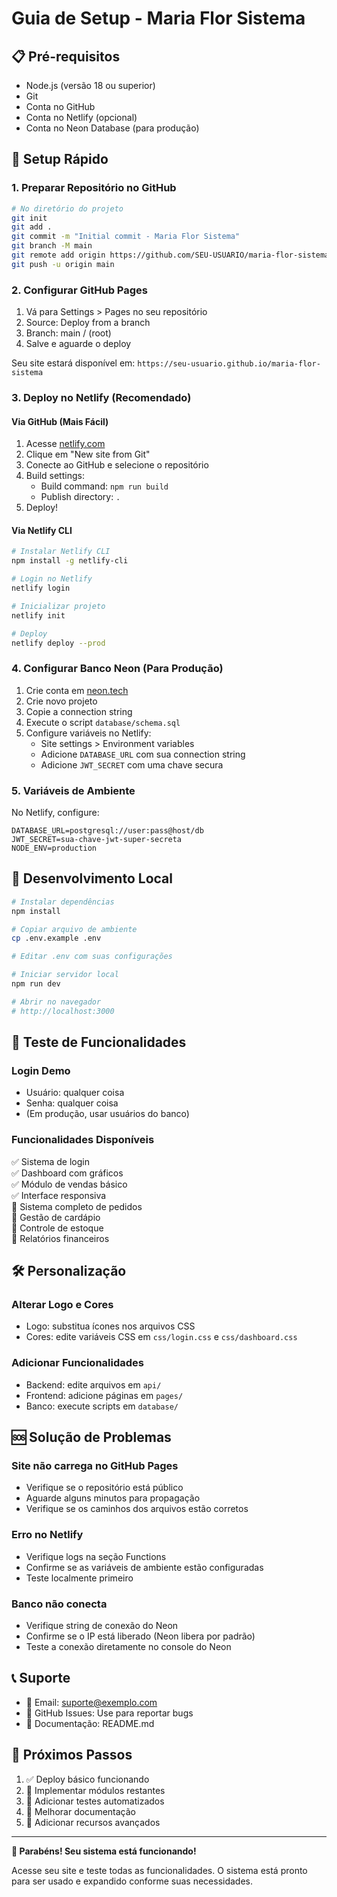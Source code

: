 # Guia de Setup - Maria Flor Sistema

## 📋 Pré-requisitos

- Node.js (versão 18 ou superior)
- Git
- Conta no GitHub
- Conta no Netlify (opcional)
- Conta no Neon Database (para produção)

## 🚀 Setup Rápido

### 1. Preparar Repositório no GitHub

```bash
# No diretório do projeto
git init
git add .
git commit -m "Initial commit - Maria Flor Sistema"
git branch -M main
git remote add origin https://github.com/SEU-USUARIO/maria-flor-sistema.git
git push -u origin main
```

### 2. Configurar GitHub Pages

1. Vá para Settings > Pages no seu repositório
2. Source: Deploy from a branch
3. Branch: main / (root)
4. Salve e aguarde o deploy

Seu site estará disponível em: `https://seu-usuario.github.io/maria-flor-sistema`

### 3. Deploy no Netlify (Recomendado)

#### Via GitHub (Mais Fácil)
1. Acesse [netlify.com](https://netlify.com)
2. Clique em "New site from Git"
3. Conecte ao GitHub e selecione o repositório
4. Build settings:
   - Build command: `npm run build`
   - Publish directory: `.`
5. Deploy!

#### Via Netlify CLI
```bash
# Instalar Netlify CLI
npm install -g netlify-cli

# Login no Netlify
netlify login

# Inicializar projeto
netlify init

# Deploy
netlify deploy --prod
```

### 4. Configurar Banco Neon (Para Produção)

1. Crie conta em [neon.tech](https://neon.tech)
2. Crie novo projeto
3. Copie a connection string
4. Execute o script `database/schema.sql`
5. Configure variáveis no Netlify:
   - Site settings > Environment variables
   - Adicione `DATABASE_URL` com sua connection string
   - Adicione `JWT_SECRET` com uma chave secura

### 5. Variáveis de Ambiente

No Netlify, configure:
```
DATABASE_URL=postgresql://user:pass@host/db
JWT_SECRET=sua-chave-jwt-super-secreta
NODE_ENV=production
```

## 🔧 Desenvolvimento Local

```bash
# Instalar dependências
npm install

# Copiar arquivo de ambiente
cp .env.example .env

# Editar .env com suas configurações

# Iniciar servidor local
npm run dev

# Abrir no navegador
# http://localhost:3000
```

## 📱 Teste de Funcionalidades

### Login Demo
- Usuário: qualquer coisa
- Senha: qualquer coisa
- (Em produção, usar usuários do banco)

### Funcionalidades Disponíveis
✅ Sistema de login  
✅ Dashboard com gráficos  
✅ Módulo de vendas básico  
✅ Interface responsiva  
🔄 Sistema completo de pedidos  
🔄 Gestão de cardápio  
🔄 Controle de estoque  
🔄 Relatórios financeiros  

## 🛠️ Personalização

### Alterar Logo e Cores
- Logo: substitua ícones nos arquivos CSS
- Cores: edite variáveis CSS em `css/login.css` e `css/dashboard.css`

### Adicionar Funcionalidades
- Backend: edite arquivos em `api/`
- Frontend: adicione páginas em `pages/`
- Banco: execute scripts em `database/`

## 🆘 Solução de Problemas

### Site não carrega no GitHub Pages
- Verifique se o repositório está público
- Aguarde alguns minutos para propagação
- Verifique se os caminhos dos arquivos estão corretos

### Erro no Netlify
- Verifique logs na seção Functions
- Confirme se as variáveis de ambiente estão configuradas
- Teste localmente primeiro

### Banco não conecta
- Verifique string de conexão do Neon
- Confirme se o IP está liberado (Neon libera por padrão)
- Teste a conexão diretamente no console do Neon

## 📞 Suporte

- 📧 Email: suporte@exemplo.com
- 💬 GitHub Issues: Use para reportar bugs
- 📖 Documentação: README.md

## 🎯 Próximos Passos

1. ✅ Deploy básico funcionando
2. 🔄 Implementar módulos restantes
3. 🔄 Adicionar testes automatizados
4. 🔄 Melhorar documentação
5. 🔄 Adicionar recursos avançados

---

**🎉 Parabéns! Seu sistema está funcionando!**

Acesse seu site e teste todas as funcionalidades. O sistema está pronto para ser usado e expandido conforme suas necessidades.